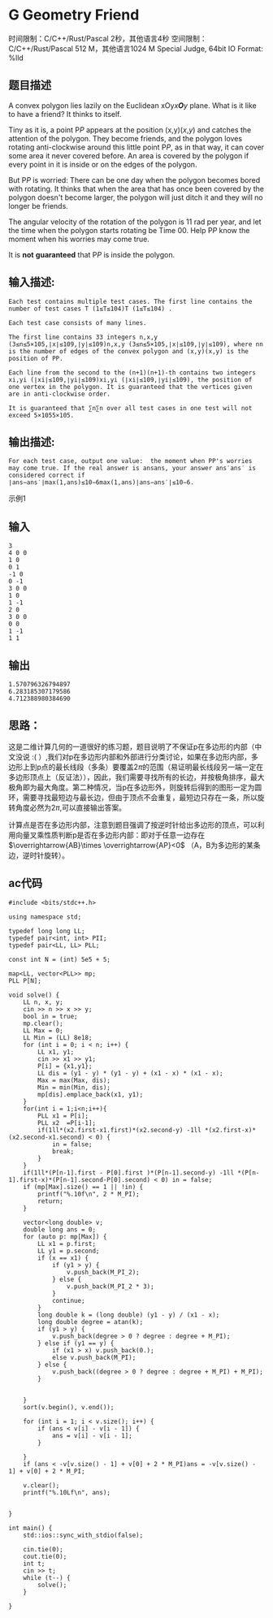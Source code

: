 # G Geometry Friend

时间限制：C/C++/Rust/Pascal 2秒，其他语言4秒
空间限制：C/C++/Rust/Pascal 512 M，其他语言1024 M
Special Judge, 64bit IO Format: %lld

## 题目描述 

A convex polygon lies lazily on the Euclidean xOy*x**O**y* plane. What is it like to have a friend? It thinks to itself.

Tiny as it is, a point P*P* appears at the position (x,y)(*x*,*y*) and catches the attention of the polygon. They become friends, and the polygon loves rotating anti-clockwise around this little point P*P*, as in that way, it can cover some area it never covered before. An area is covered by the polygon if every point in it is inside or on the edges of the polygon.



But P*P* is worried: There can be one day when the polygon becomes bored with rotating. It thinks that when the area that has once been covered by the polygon doesn't become larger, the polygon will just ditch it and they will no longer be friends.

The angular velocity of the rotation of the polygon is 11 rad per year, and let the time when the polygon starts rotating be Time 00. Help P*P* know the moment when his worries may come true.

It is **not** **guaranteed** that P*P* is inside the polygon.

## 输入描述:

```
Each test contains multiple test cases. The first line contains the number of test cases T (1≤T≤104)T (1≤T≤104) .

Each test case consists of many lines.

The first line contains 33 integers n,x,y (3≤n≤5×105,∣x∣≤109,∣y∣≤109)n,x,y (3≤n≤5×105,∣x∣≤109,∣y∣≤109), where nn is the number of edges of the convex polygon and (x,y)(x,y) is the position of PP.

Each line from the second to the (n+1)(n+1)-th contains two integers xi,yi (∣xi∣≤109,∣yi∣≤109)xi,yi (∣xi∣≤109,∣yi∣≤109), the position of one vertex in the polygon. It is guaranteed that the vertices given are in anti-clockwise order.

It is guaranteed that ∑n∑n over all test cases in one test will not exceed 5×1055×105.
```

## 输出描述:

```
For each test case, output one value:  the moment when PP's worries may come true. If the real answer is ansans, your answer ans′ans′ is considered correct if ∣ans−ans′∣max⁡(1,ans)≤10−6max(1,ans)∣ans−ans′∣≤10−6.
```

示例1

## 输入

```
3
4 0 0
1 0
0 1
-1 0
0 -1
3 0 0
1 0
1 -1
2 0
3 0 0
0 0
1 -1
1 1
```

## 输出

```
1.570796326794897
6.283185307179586
4.712388980384690
```

## 思路：

这是二维计算几何的一道很好的练习题，题目说明了不保证p在多边形的内部（中文没说  :(  ）,我们对p在多边形内部和外部进行分类讨论，如果在多边形内部，多边形上到p点的最长线段（多条）要覆盖$2\pi$的范围（易证明最长线段另一端一定在多边形顶点上（反证法）），因此，我们需要寻找所有的长边，并按极角排序，最大极角即为最大角度。第二种情况，当p在多边形外，则旋转后得到的图形一定为圆环，需要寻找最短边与最长边，但由于顶点不会重复，最短边只存在一条，所以旋转角度必然为$2\pi$,可以直接输出答案。

计算点是否在多边形内部，注意到题目强调了按逆时针给出多边形的顶点，可以利用向量叉乘性质判断p是否在多边形内部：即对于任意一边存在$\overrightarrow{AB}\times \overrightarrow{AP}<0$  （A，B为多边形的某条边，逆时针旋转）。

## ac代码

```
#include <bits/stdc++.h>

using namespace std;

typedef long long LL;
typedef pair<int, int> PII;
typedef pair<LL, LL> PLL;

const int N = (int) 5e5 + 5;

map<LL, vector<PLL>> mp;
PLL P[N];

void solve() {
    LL n, x, y;
    cin >> n >> x >> y;
    bool in = true;
    mp.clear();
    LL Max = 0;
    LL Min = (LL) 8e18;
    for (int i = 0; i < n; i++) {
        LL x1, y1;
        cin >> x1 >> y1;
        P[i] = {x1,y1};
        LL dis = (y1 - y) * (y1 - y) + (x1 - x) * (x1 - x);
        Max = max(Max, dis);
        Min = min(Min, dis);
        mp[dis].emplace_back(x1, y1);
    }
    for(int i = 1;i<n;i++){
        PLL x1 = P[i];
        PLL x2  =P[i-1];
        if(1ll*(x2.first-x1.first)*(x2.second-y) -1ll *(x2.first-x)*(x2.second-x1.second) < 0) {
            in = false;
            break;
        }
    }
    if(1ll*(P[n-1].first - P[0].first )*(P[n-1].second-y) -1ll *(P[n-1].first-x)*(P[n-1].second-P[0].second) < 0) in = false;
    if (mp[Max].size() == 1 || !in) {
        printf("%.10f\n", 2 * M_PI);
        return;
    }

    vector<long double> v;
    double long ans = 0;
    for (auto p: mp[Max]) {
        LL x1 = p.first;
        LL y1 = p.second;
        if (x == x1) {
            if (y1 > y) {
                v.push_back(M_PI_2);
            } else {
                v.push_back(M_PI_2 * 3);
            }
            continue;
        }
        long double k = (long double) (y1 - y) / (x1 - x);
        long double degree = atan(k);
        if (y1 > y) {
            v.push_back(degree > 0 ? degree : degree + M_PI);
        } else if (y1 == y) {
            if (x1 > x) v.push_back(0.);
            else v.push_back(M_PI);
        } else {
            v.push_back((degree > 0 ? degree : degree + M_PI) + M_PI);
        }


    }
    sort(v.begin(), v.end());

    for (int i = 1; i < v.size(); i++) {
        if (ans < v[i] - v[i - 1]) {
            ans = v[i] - v[i - 1];
        }

    }
    if (ans < -v[v.size() - 1] + v[0] + 2 * M_PI)ans = -v[v.size() - 1] + v[0] + 2 * M_PI;

    v.clear();
    printf("%.10Lf\n", ans);


}

int main() {
    std::ios::sync_with_stdio(false);

    cin.tie(0);
    cout.tie(0);
    int t;
    cin >> t;
    while (t--) {
        solve();
    }

}
```